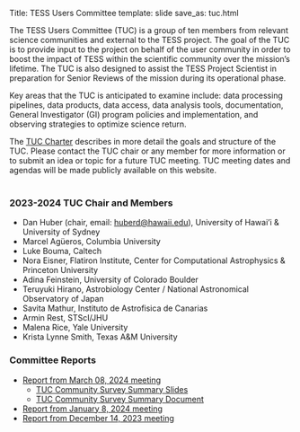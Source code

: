 Title: TESS Users Committee
template: slide
save_as: tuc.html

The TESS Users Committee (TUC) is a group of ten members from relevant science communities and external to the TESS project. The goal of the TUC is to provide input to the project on behalf of the user community in order to boost the impact of TESS within the scientific community over the mission’s lifetime. The TUC is also designed to assist the TESS Project Scientist in preparation for Senior Reviews of the mission during its operational phase.

Key areas that the TUC is anticipated to examine include: data processing pipelines, data products, data access, data analysis tools, documentation, General Investigator (GI) program policies and implementation, and observing strategies to optimize science return.

The [TUC Charter](data/TUC/TESS_Users_Committee_Charter_2023Aug15.pdf) describes in more detail the goals and structure of the TUC. Please contact the TUC chair or any member for more information or to submit an idea or topic for a future TUC meeting. TUC meeting dates and agendas will be made publicly available on this website.
<br></br>


### 2023-2024 TUC Chair and Members
- Dan Huber (chair, email: <huberd@hawaii.edu>), University of Hawai’i & University of Sydney  
- Marcel Agüeros, Columbia University 
- Luke Bouma, Caltech 
- Nora Eisner, Flatiron Institute, Center for Computational Astrophysics & Princeton University 
- Adina Feinstein, University of Colorado Boulder 
- Teruyuki Hirano, Astrobiology Center / National Astronomical Observatory of Japan  
- Savita Mathur, Instituto de Astrofisica de Canarias 
- Armin Rest, STScI/JHU 
- Malena Rice, Yale University 
- Krista Lynne Smith, Texas A&M University


### Committee Reports
<ul>
    <li><a href="data/TUC/TESS-Users-Committee-Meeting-Report-1-240308.pdf">Report from March 08, 2024 meeting</a>
	<ul>
        <li><a href="data/TUC/TUC-Community-Survey-Summary-Part-1.pdf">TUC Community Survey Summary Slides</a></li>
        <li><a href="data/TUC/TUC-Community-Survey-Summary-Part-2.pdf">TUC Community Survey Summary Document</a></li>
	</ul>
    <li><a href="data/TUC/TESS-Users-Committee-Meeting-Report-240108.pdf">Report from January 8, 2024 meeting</a>
    <li><a href="data/TUC/TESS-Users-Committee-Meeting-Report-Nov082023.pdf">Report from December 14, 2023 meeting</a>

</li>
</ul>

